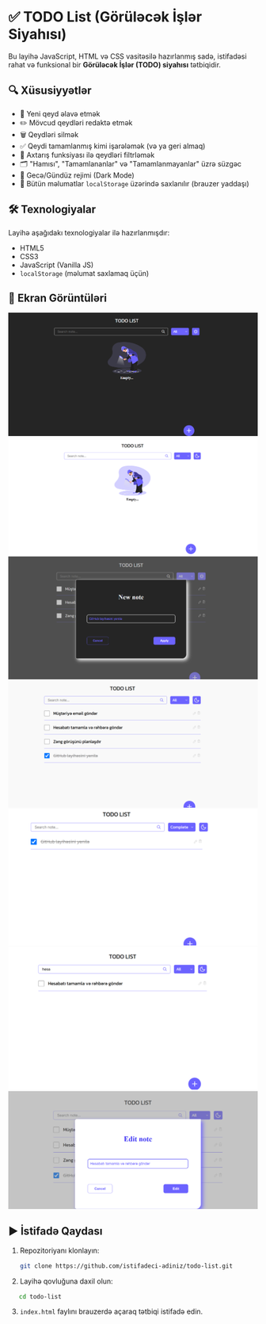 # ✅ TODO List (Görüləcək İşlər Siyahısı)

Bu layihə JavaScript, HTML və CSS vasitəsilə hazırlanmış sadə, istifadəsi rahat və funksional bir **Görüləcək İşlər (TODO) siyahısı** tətbiqidir.

## 🔍 Xüsusiyyətlər

- 📝 Yeni qeyd əlavə etmək
- ✏️ Mövcud qeydləri redaktə etmək
- 🗑️ Qeydləri silmək
- ✅ Qeydi tamamlanmış kimi işarələmək (və ya geri almaq)
- 🔎 Axtarış funksiyası ilə qeydləri filtrləmək
- 🗂️ "Hamısı", "Tamamlananlar" və "Tamamlanmayanlar" üzrə süzgəc
- 🌙 Gecə/Gündüz rejimi (Dark Mode)
- 💾 Bütün məlumatlar `localStorage` üzərində saxlanılır (brauzer yaddaşı)

## 🛠️ Texnologiyalar

Layihə aşağıdakı texnologiyalar ilə hazırlanmışdır:

- HTML5
- CSS3
- JavaScript (Vanilla JS)
- `localStorage` (məlumat saxlamaq üçün)

## 📸 Ekran Görüntüləri

![Empty](readmeImage/Empty_darkMode.png)
![Empty](readmeImage/Empty.png)
![Empty](readmeImage/Screenshot%202025-05-09%20134454.png)
![Empty](readmeImage/Screenshot%202025-05-09%20134515.png)
![Empty](readmeImage/Screenshot%202025-05-09%20134526.png)
![Empty](readmeImage/Screenshot%202025-05-09%20134545.png)
![Empty](readmeImage/Screenshot%202025-05-09%20134604.png)

## ▶️ İstifadə Qaydası

1. Repozitoriyanı klonlayın:

   ```bash
   git clone https://github.com/istifadeci-adiniz/todo-list.git
   ```

2. Layihə qovluğuna daxil olun:

```bash
   cd todo-list

```

3. `index.html` faylını brauzerdə açaraq tətbiqi istifadə edin.
